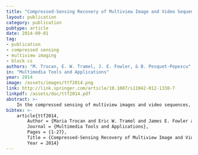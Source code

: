 ```yaml
---
title: "Compressed-Sensing Recovery of Multiview Image and Video Sequences using Signal Prediction"
layout: publication
category: publication
pubtype: article
date: 2014-09-01
tag: 
- publication
- compressed sensing
- multiview imaging
- block cs
authors: "M. Trocan, E. W. Tramel, J. E. Fowler, & B. Pesquet-Popescu"
in: "Multimedia Tools and Applications"
year: 2014
image: /assets/images/ttf2014.png
link: http://link.springer.com/article/10.1007/s11042-012-1330-7
linkpdf: /assets/doc/ttf2014.pdf
abstract: >-
    In the compressed sensing of multiview images and video sequences, signal prediction is incorporated into the reconstruction process in order to exploit the high degree of interview and temporal correlation common to multiview scenarios. Instead of recovering each individual frame independently, neighboring frames in both the view and temporal directions are used to calculate a prediction of a target frame, and the difference is used to drive a residual-based compressed-sensing reconstruction. The proposed approach demonstrates a significant gain in reconstruction quality relative to the straightforward compressed-sensing recovery of each frame independently of the others in the multiview set, as well as a significant performance advantage as compared to a pair of benchmark multiple-frame compressed-sensing reconstructions.
bibtex: >-
    article{ttf2014,
        Author = {Maria Trocan and Eric W. Tramel and James E. Fowler and Beatrice Pesquet-Popescu},
        Journal = {Multimedia Tools and Applications},
        Pages = {1-27},
        Title = {Compressed-Sensing Recovery of Multiview Image and Video Sequences using Signal Prediction},
        Year = 2014}
---
```

